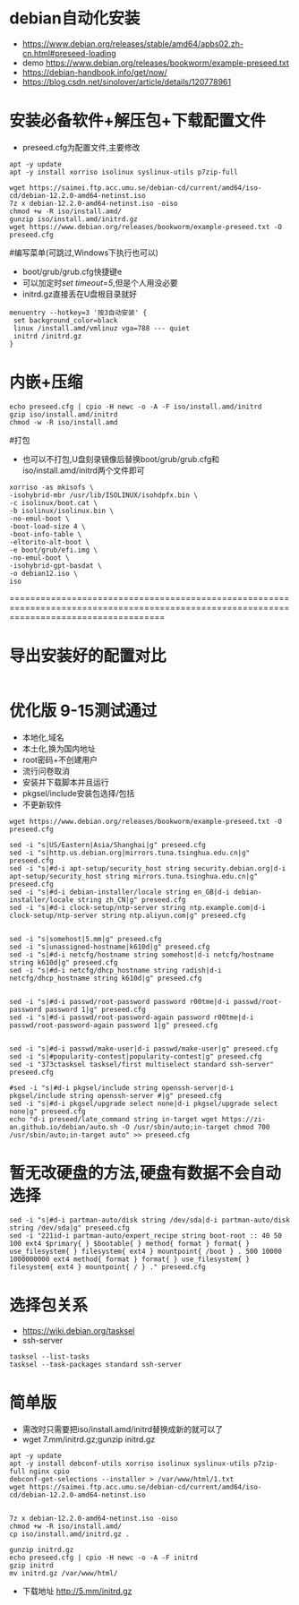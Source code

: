# debian自动化安装

* https://www.debian.org/releases/stable/amd64/apbs02.zh-cn.html#preseed-loading
* demo https://www.debian.org/releases/bookworm/example-preseed.txt
* https://debian-handbook.info/get/now/
* https://blog.csdn.net/sinolover/article/details/120778961

# 安装必备软件+解压包+下载配置文件
* preseed.cfg为配置文件,主要修改
```
apt -y update
apt -y install xorriso isolinux syslinux-utils p7zip-full

wget https://saimei.ftp.acc.umu.se/debian-cd/current/amd64/iso-cd/debian-12.2.0-amd64-netinst.iso
7z x debian-12.2.0-amd64-netinst.iso -oiso
chmod +w -R iso/install.amd/
gunzip iso/install.amd/initrd.gz
wget https://www.debian.org/releases/bookworm/example-preseed.txt -O preseed.cfg
```

#编写菜单(可跳过,Windows下执行也可以)
* boot/grub/grub.cfg快捷键e
* 可以加定时*set timeout=5*,但是个人用没必要
* initrd.gz直接丢在U盘根目录就好
```
menuentry --hotkey=3 '按3自动安装' {
 set background_color=black
 linux /install.amd/vmlinuz vga=788 --- quiet 
 initrd /initrd.gz
}
```


# 内嵌+压缩
```
echo preseed.cfg | cpio -H newc -o -A -F iso/install.amd/initrd
gzip iso/install.amd/initrd
chmod -w -R iso/install.amd
```


#打包
* 也可以不打包,U盘刻录镜像后替换boot/grub/grub.cfg和iso/install.amd/initrd两个文件即可
```
xorriso -as mkisofs \
-isohybrid-mbr /usr/lib/ISOLINUX/isohdpfx.bin \
-c isolinux/boot.cat \
-b isolinux/isolinux.bin \
-no-emul-boot \
-boot-load-size 4 \
-boot-info-table \
-eltorito-alt-boot \
-e boot/grub/efi.img \
-no-emul-boot \
-isohybrid-gpt-basdat \
-o debian12.iso \
iso
```
==========================================================================================================================================

# 导出安装好的配置对比
```

```


# 优化版 9-15测试通过
* 本地化,域名
* 本土化,换为国内地址
* root密码+不创建用户
* 流行问卷取消
* 安装并下载脚本并且运行
* pkgsel/include安装包选择/包括
* 不更新软件
```
wget https://www.debian.org/releases/bookworm/example-preseed.txt -O preseed.cfg

sed -i "s|US/Eastern|Asia/Shanghai|g" preseed.cfg
sed -i "s|http.us.debian.org|mirrors.tuna.tsinghua.edu.cn|g" preseed.cfg
sed -i "s|#d-i apt-setup/security_host string security.debian.org|d-i apt-setup/security_host string mirrors.tuna.tsinghua.edu.cn|g" preseed.cfg
sed -i "s|#d-i debian-installer/locale string en_GB|d-i debian-installer/locale string zh_CN|g" preseed.cfg
sed -i "s|#d-i clock-setup/ntp-server string ntp.example.com|d-i clock-setup/ntp-server string ntp.aliyun.com|g" preseed.cfg


sed -i "s|somehost|5.mm|g" preseed.cfg
sed -i "s|unassigned-hostname|k610d|g" preseed.cfg
sed -i "s|#d-i netcfg/hostname string somehost|d-i netcfg/hostname string k610d|g" preseed.cfg
sed -i "s|#d-i netcfg/dhcp_hostname string radish|d-i netcfg/dhcp_hostname string k610d|g" preseed.cfg


sed -i "s|#d-i passwd/root-password password r00tme|d-i passwd/root-password password 1|g" preseed.cfg
sed -i "s|#d-i passwd/root-password-again password r00tme|d-i passwd/root-password-again password 1|g" preseed.cfg


sed -i "s|#d-i passwd/make-user|d-i passwd/make-user|g" preseed.cfg
sed -i "s|#popularity-contest|popularity-contest|g" preseed.cfg
sed -i "373ctasksel tasksel/first multiselect standard ssh-server" preseed.cfg

#sed -i "s|#d-i pkgsel/include string openssh-server|d-i pkgsel/include string openssh-server #|g" preseed.cfg
sed -i "s|#d-i pkgsel/upgrade select none|d-i pkgsel/upgrade select none|g" preseed.cfg
echo "d-i preseed/late_command string in-target wget https://zi-an.github.io/debian/auto.sh -O /usr/sbin/auto;in-target chmod 700 /usr/sbin/auto;in-target auto" >> preseed.cfg
```

# 暂无改硬盘的方法,硬盘有数据不会自动选择
```
sed -i "s|#d-i partman-auto/disk string /dev/sda|d-i partman-auto/disk string /dev/sda|g" preseed.cfg
sed -i "221id-i partman-auto/expert_recipe string boot-root :: 40 50 100 ext4 $primary{ } $bootable{ } method{ format } format{ } use_filesystem{ } filesystem{ ext4 } mountpoint{ /boot } . 500 10000 1000000000 ext4 method{ format } format{ } use_filesystem{ } filesystem{ ext4 } mountpoint{ / } ." preseed.cfg
```

# 选择包关系
* https://wiki.debian.org/tasksel
* ssh-server
```
tasksel --list-tasks 
tasksel --task-packages standard ssh-server
```

# 简单版
* 需改时只需要把iso/install.amd/initrd替换成新的就可以了
* wget 7.mm/initrd.gz;gunzip initrd.gz
```
apt -y update
apt -y install debconf-utils xorriso isolinux syslinux-utils p7zip-full nginx cpio
debconf-get-selections --installer > /var/www/html/1.txt
wget https://saimei.ftp.acc.umu.se/debian-cd/current/amd64/iso-cd/debian-12.2.0-amd64-netinst.iso


7z x debian-12.2.0-amd64-netinst.iso -oiso
chmod +w -R iso/install.amd/
cp iso/install.amd/initrd.gz .

gunzip initrd.gz
echo preseed.cfg | cpio -H newc -o -A -F initrd
gzip initrd
mv initrd.gz /var/www/html/
```
* 下载地址 http://5.mm/initrd.gz
